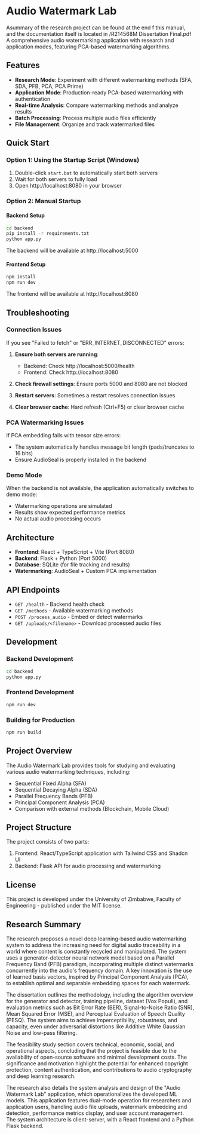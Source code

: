 # Audio Watermark Lab

Asummary of the research project can be found at the end f this manual, and the documentation itself is located in /R214568M Dissertation Final.pdf 
A comprehensive audio watermarking application with research and application modes, featuring PCA-based watermarking algorithms.

## Features

- **Research Mode**: Experiment with different watermarking methods (SFA, SDA, PFB, PCA, PCA Prime)
- **Application Mode**: Production-ready PCA-based watermarking with authentication
- **Real-time Analysis**: Compare watermarking methods and analyze results
- **Batch Processing**: Process multiple audio files efficiently
- **File Management**: Organize and track watermarked files

## Quick Start

### Option 1: Using the Startup Script (Windows)
1. Double-click `start.bat` to automatically start both servers
2. Wait for both servers to fully load
3. Open http://localhost:8080 in your browser

### Option 2: Manual Startup

#### Backend Setup
```bash
cd backend
pip install -r requirements.txt
python app.py
```
The backend will be available at http://localhost:5000

#### Frontend Setup
```bash
npm install
npm run dev
```
The frontend will be available at http://localhost:8080

## Troubleshooting

### Connection Issues
If you see "Failed to fetch" or "ERR_INTERNET_DISCONNECTED" errors:

1. **Ensure both servers are running**:
   - Backend: Check http://localhost:5000/health
   - Frontend: Check http://localhost:8080

2. **Check firewall settings**: Ensure ports 5000 and 8080 are not blocked

3. **Restart servers**: Sometimes a restart resolves connection issues

4. **Clear browser cache**: Hard refresh (Ctrl+F5) or clear browser cache

### PCA Watermarking Issues
If PCA embedding fails with tensor size errors:
- The system automatically handles message bit length (pads/truncates to 16 bits)
- Ensure AudioSeal is properly installed in the backend

### Demo Mode
When the backend is not available, the application automatically switches to demo mode:
- Watermarking operations are simulated
- Results show expected performance metrics
- No actual audio processing occurs

## Architecture

- **Frontend**: React + TypeScript + Vite (Port 8080)
- **Backend**: Flask + Python (Port 5000)
- **Database**: SQLite (for file tracking and results)
- **Watermarking**: AudioSeal + Custom PCA implementation

## API Endpoints

- `GET /health` - Backend health check
- `GET /methods` - Available watermarking methods
- `POST /process_audio` - Embed or detect watermarks
- `GET /uploads/<filename>` - Download processed audio files

## Development

### Backend Development
```bash
cd backend
python app.py
```

### Frontend Development
```bash
npm run dev
```

### Building for Production
```bash
npm run build
```

## Project Overview

The Audio Watermark Lab provides tools for studying and evaluating various audio watermarking techniques, including:

- Sequential Fixed Alpha (SFA)
- Sequential Decaying Alpha (SDA)
- Parallel Frequency Bands (PFB)
- Principal Component Analysis (PCA)
- Comparison with external methods (Blockchain, Mobile Cloud)

## Project Structure

The project consists of two parts:

1. Frontend: React/TypeScript application with Tailwind CSS and Shadcn UI
2. Backend: Flask API for audio processing and watermarking

## License

This project is developed under the University of Zimbabwe, Faculty of Engineering - published under the MIT license.

## Research Summary

The research proposes a novel deep learning-based audio watermarking system to address the increasing need for digital audio traceability in a world where content is constantly recycled and manipulated. The system uses a generator-detector neural network model based on a Parallel Frequency Band (PFB) paradigm, incorporating multiple distinct watermarks concurrently into the audio's frequency domain. A key innovation is the use of learned basis vectors, inspired by Principal Component Analysis (PCA), to establish optimal and separable embedding spaces for each watermark.

The dissertation outlines the methodology, including the algorithm overview for the generator and detector, training pipeline, dataset (Vox Populi), and evaluation metrics such as Bit Error Rate (BER), Signal-to-Noise Ratio (SNR), Mean Squared Error (MSE), and Perceptual Evaluation of Speech Quality (PESQ). The system aims to achieve imperceptibility, robustness, and capacity, even under adversarial distortions like Additive White Gaussian Noise and low-pass filtering.

The feasibility study section covers technical, economic, social, and operational aspects, concluding that the project is feasible due to the availability of open-source software and minimal development costs. The significance and motivation highlight the potential for enhanced copyright protection, content authentication, and contributions to audio cryptography and deep learning research.

The research also details the system analysis and design of the "Audio Watermark Lab" application, which operationalizes the developed ML models. This application features dual-mode operation for researchers and application users, handling audio file uploads, watermark embedding and detection, performance metrics display, and user account management. The system architecture is client-server, with a React frontend and a Python Flask backend.



